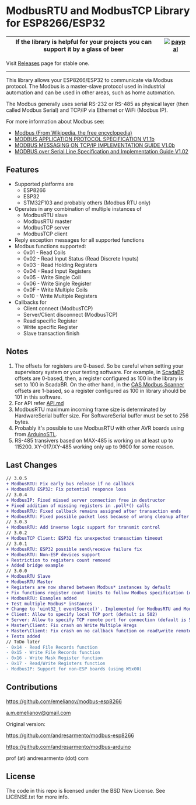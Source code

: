 # ModbusRTU and ModbusTCP Library for ESP8266/ESP32

|If the library is helpful for your projects you can support it by a glass of beer|[![paypal](https://www.paypalobjects.com/en_US/i/btn/btn_donate_SM.gif)](https://www.paypal.com/cgi-bin/webscr?cmd=_s-xclick&hosted_button_id=Z38SLGAKGM93S&source=url)|
|---|---|


Visit [Releases](https://github.com/emelianov/modbus-esp8266/releases) page for stable one.

---

This library allows your ESP8266/ESP32 to communicate via Modbus protocol. The Modbus is a master-slave protocol
used in industrial automation and can be used in other areas, such as home automation.

The Modbus generally uses serial RS-232 or RS-485 as physical layer (then called Modbus Serial) and TCP/IP via Ethernet or WiFi (Modbus IP).

For more information about Modbus see:

* [Modbus (From Wikipedia, the free encyclopedia)](http://pt.wikipedia.org/wiki/Modbus)
* [MODBUS APPLICATION PROTOCOL SPECIFICATION
V1.1b](http://www.modbus.org/docs/Modbus_Application_Protocol_V1_1b.pdf)
* [MODBUS MESSAGING ON TCP/IP IMPLEMENTATION GUIDE
V1.0b](http://www.modbus.org/docs/Modbus_Messaging_Implementation_Guide_V1_0b.pdf)
* [MODBUS over Serial Line
Specification and Implementation Guide
V1.02](http://www.modbus.org/docs/Modbus_over_serial_line_V1_02.pdf)

## Features

* Supported platforms are
  * ESP8266
  * ESP32
  * STM32F103 and probably others (Modbus RTU only)
* Operates in any combination of multiple instances of
  * ModbusRTU slave
  * ModbusRTU master
  * ModbusTCP server
  * ModbusTCP client
* Reply exception messages for all supported functions
* Modbus functions supported:
  * 0x01 - Read Coils
  * 0x02 - Read Input Status (Read Discrete Inputs)
  * 0x03 - Read Holding Registers
  * 0x04 - Read Input Registers
  * 0x05 - Write Single Coil
  * 0x06 - Write Single Register
  * 0x0F - Write Multiple Coils
  * 0x10 - Write Multiple Registers
* Callbacks for
  * Client connect (ModbusTCP)
  * Server/Client disconnect (ModbusTCP)
  * Read specific Register
  * Write specific Register
  * Slave transaction finish

## Notes

1. The offsets for registers are 0-based. So be careful when setting your supervisory system or your testing software. For example, in [ScadaBR](http://www.scadabr.com.br) offsets are 0-based, then, a register configured as 100 in the library is set to 100 in ScadaBR. On the other hand, in the [CAS Modbus Scanner](http://www.chipkin.com/products/software/modbus-software/cas-modbus-scanner/) offsets are 1-based, so a register configured as 100 in library should be 101 in this software.
2. For API refer [API.md](https://github.com/emelianov/modbus-esp8266/blob/master/API.md)
3. ModbusRTU maximum incoming frame size is determinated by HardwareSerial buffer size. For SoftwareSerial buffer must be set to 256 bytes.
4. Probably it's possible to use ModbusRTU with other AVR boards using <vector> from [ArduinoSTL](https://github.com/mike-matera/ArduinoSTL).
5. RS-485 transivers based on MAX-485 is working on at least up to 115200. XY-017/XY-485 working only up to 9600 for some reason.

## Last Changes

```diff
// 3.0.5
+ ModbusRTU: Fix early bus release if no callback
+ ModbusRTU ESP32: Fix potential responce loss
// 3.0.4
+ ModbusIP: Fixed missed server connection free in destructor
+ Fixed addition of missing registers in .poll*() calls
+ ModbusRTU: Fixed callback remains assigned after transaction ends
+ ModbusRTU: Fixed possible packet loss because of wrong cleanup after data sent.
// 3.0.3
+ ModbusRTU: Add inverse logic support for transmit control
// 3.0.2
+ ModbusTCP Client: ESP32 fix unexpected transaction timeout 
// 3.0.1
+ ModbusRTU: ESP32 possible send\receive failure fix
+ ModbusRTU: Non-ESP devices support
+ Restriction to registers count removed
+ Added bridge example
// 3.0.0
+ ModbusRTU Slave
+ ModbusRTU Master
+ Registers are now shared between Modbus* instances by default
+ Fix functions register count limits to follow Modbus specification (or RX buffer limitations)
+ ModbusRTU: Examples added
+ Test multiple Modbus* instances
+ Change to 'uint32_t eventSource()'. Implemented for ModbusRTU and ModbusIP both
+ Client: Allow to specify local TCP port (default is 502)
+ Server: Allow to specify TCP remote port for connection (default is 502)
+ Master\Client: Fix crash on Write Multiple Hregs
+ Master\Client: Fix crash on no callback function on read\write remote
+ Tests added
// ToDo later
- 0x14 - Read File Records function
- 0x15 - Write File Records function
- 0x16 - Write Mask Register function
- 0x17 - Read/Write Registers function
- ModbusIP: Support for non-ESP boards (using W5x00)
```

## Contributions

https://github.com/emelianov/modbus-esp8266

a.m.emelianov@gmail.com

Original version:

https://github.com/andresarmento/modbus-esp8266

https://github.com/andresarmento/modbus-arduino

prof (at) andresarmento (dot) com

## License

The code in this repo is licensed under the BSD New License. See LICENSE.txt for more info.
